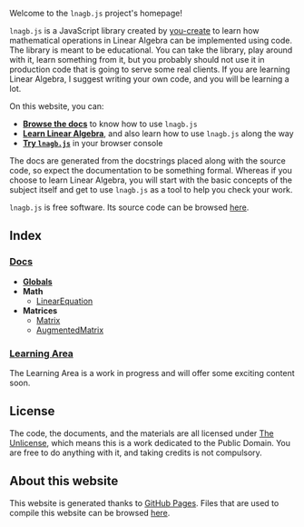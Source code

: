 Welcome to the `lnagb.js` project's homepage!

`lnagb.js` is a JavaScript library created by [you-create][gh yc] to learn how
mathematical operations in Linear Algebra can be implemented using code. The
library is meant to be educational. You can take the library, play around with
it, learn something from it, but you probably should not use it in production
code that is going to serve some real clients. If you are learning Linear
Algebra, I suggest writing your own code, and you will be learning a lot.

On this website, you can:
- **[Browse the docs][docs]** to know how to use `lnagb.js`
- **[Learn Linear Algebra][learn]**, and also learn how to use `lnagb.js` along the way
- **[Try `lnagb.js`][lab]** in your browser console

The docs are generated from the docstrings placed along with the source code,
so expect the documentation to be something formal. Whereas if you choose to
learn Linear Algebra, you will start with the basic concepts of the subject
itself and get to use `lnagb.js` as a tool to help you check your work.

`lnagb.js` is free software. Its source code can be browsed [here][gh lnagbjs].

[gh yc]: https://github.com/you-create/
[docs]: ./docs/
[learn]: ./learn/
[lab]: ./lab/
[gh lnagbjs]: https://github.com/vecma-org/lnagb.js

## Index

### [Docs][docs]

- **[Globals](./lnagb.js/Globals)**
- **Math**
	- [LinearEquation](./docs/math/LinearEquation)
- **Matrices**
	- [Matrix](./docs/matrices/Matrix)
	- [AugmentedMatrix](./docs/matrices/AugmentedMatrix)

### [Learning Area][learn]

The Learning Area is a work in progress and will offer some exciting content
soon.

## License

The code, the documents, and the materials are all licensed under
[The Unlicense][lic], which means this is a work dedicated to the Public Domain.
You are free to do anything with it, and taking credits is not compulsory.

[lic]: https://unlicense.org/

## About this website

This website is generated thanks to [GitHub Pages][gh pages]. Files that are
used to compile this website can be browsed [here][gh lnagbjs docs].

[gh pages]: https://pages.github.com/
[gh lnagbjs docs]: https://github.com/vecma-org/lnagb.js/tree/master/docs
